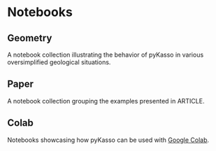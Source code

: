 # Notebooks

## Geometry

A notebook collection illustrating the behavior of pyKasso in various oversimplified geological situations.

## Paper

A notebook collection grouping the examples presented in ARTICLE.

## Colab

Notebooks showcasing how pyKasso can be used with [Google Colab](https://colab.google/).

<!-- ## Binder

A notebook collection with easy examples for demonstration with binder:
https://mybinder.org/v2/gh/randlab/pyKasso/dev -->